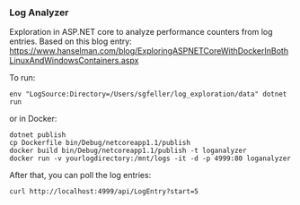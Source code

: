 ### Log Analyzer
Exploration in ASP.NET core to analyze performance counters from log entries. Based on this blog entry: https://www.hanselman.com/blog/ExploringASPNETCoreWithDockerInBothLinuxAndWindowsContainers.aspx

To run:

	env "LogSource:Directory=/Users/sgfeller/log_exploration/data" dotnet run

or in Docker:

	dotnet publish
	cp Dockerfile bin/Debug/netcoreapp1.1/publish
	docker build bin/Debug/netcoreapp1.1/publish -t loganalyzer
	docker run -v yourlogdirectory:/mnt/logs -it -d -p 4999:80 loganalyzer

After that, you can poll the log entries:

	curl http://localhost:4999/api/LogEntry?start=5

